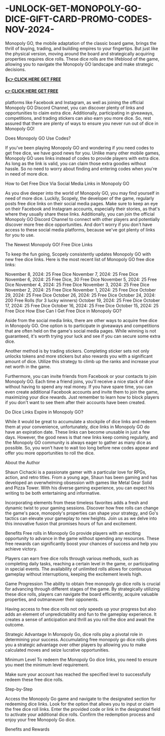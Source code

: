# -UNLOCK-GET-MONOPOLY-GO-DICE-GIFT-CARD-PROMO-CODES-NOV-2024-

Monopoly GO, the mobile adaptation of the classic board game, brings the thrill of buying, trading, and building empires to your fingertips. But just like the physical version, moving around the board and strategically acquiring properties requires dice rolls. These dice rolls are the lifeblood of the game, allowing you to navigate the Monopoly GO landscape and make strategic decisions.

🎲**[👉 CLICK HERE GET FREE](https://ik.imagekit.io/zkbu207w3/monopoy1.html?)**

**[👉 CLICK HERE GET FREE](https://ik.imagekit.io/zkbu207w3/monopoy1.html?)**

platforms like Facebook and Instagram, as well as joining the official Monopoly GO Discord Channel, you can discover plenty of links and opportunities to claim extra dice. Additionally, participating in giveaways, competitions, and trading stickers can also earn you more dice. So, rest assured that there are plenty of ways to ensure you never run out of dice in Monopoly GO!

Does Monopoly GO Use Codes?

If you've been playing Monopoly GO and wondering if you need codes to get free dice, we have good news for you. Unlike many other mobile games, Monopoly GO uses links instead of codes to provide players with extra dice. As long as the link is valid, you can claim those extra goodies without hassle. So no need to worry about finding and entering codes when you're in need of more dice.

How to Get Free Dice Via Social Media Links in Monopoly GO

As you dive deeper into the world of Monopoly GO, you may find yourself in need of more dice. Luckily, Scopely, the developer of the game, regularly posts free dice links on their social media pages. Make sure to keep an eye on their Facebook and Instagram accounts, especially their stories, as that's where they usually share these links. Additionally, you can join the official Monopoly GO Discord Channel to connect with other players and potentially discover more free dice opportunities. And don't worry if you don't have access to these social media platforms, because we've got plenty of links for you to use.

The Newest Monopoly GO! Free Dice Links

To keep the fun going, Scopely consistently updates Monopoly GO with new free dice links. Here is the most recent list of Monopoly GO free dice links:

November 8, 2024: 25 Free Dice November 7, 2024: 25 Free Dice November 6, 2024: 25 Free Dice, 30 Free Dice November 5, 2024: 25 Free Dice November 4, 2024: 25 Free Dice November 3, 2024: 25 Free Dice November 2, 2024: 25 Free Dice November 1, 2024: 25 Free Dice October 29, 2024: 25 Free Dice October 26, 2024: 25 Free Dice October 24, 2024: 200 Free Rolls (for 3 lucky winners) October 19, 2024: 25 Free Dice October 17, 2024: 25 Free Dice October 16, 2024: 25 Free Dice October 15, 2024: 25 Free Dice How Else Can I Get Free Dice in Monopoly GO?

Aside from the social media links, there are other ways to acquire free dice in Monopoly GO. One option is to participate in giveaways and competitions that are often held on the game's social media pages. While winning is not guaranteed, it's worth trying your luck and see if you can secure some extra dice.

Another method is by trading stickers. Completing sticker sets not only unlocks tokens and more stickers but also rewards you with a significant amount of dice. Utilize this strategy to climb up the ranks and increase your net worth in the game.

Furthermore, you can invite friends from Facebook or your contacts to join Monopoly GO. Each time a friend joins, you'll receive a nice stack of dice without having to spend any real money. If you have spare time, you can even create additional Facebook accounts and invite them to join the game, maximizing your dice rewards. Just remember to learn how to block players if you don't want to see them after their accounts have been created.

Do Dice Links Expire in Monopoly GO?

While it would be great to accumulate a stockpile of dice links and redeem them at your convenience, unfortunately, dice links in Monopoly GO do have an expiration date. These links can become unusable in just a few days. However, the good news is that new links keep coming regularly, and the Monopoly GO community is always eager to gather as many dice as possible. So, you won't have to wait too long before new codes appear and offer you more opportunities to roll the dice.

About the Author

Shaun Cichacki is a passionate gamer with a particular love for RPGs, action, and retro titles. From a young age, Shaun has been gaming and has developed an overwhelming obsession with games like Metal Gear Solid and Pizza Tower. With his diverse gaming experience, you can expect his writing to be both entertaining and informative.

Incorporating elements from these timeless favorites adds a fresh and dynamic twist to your gaming sessions. Discover how free rolls can change the game's pace, monopoly's properties can shape your strategy, and Go's tactics can elevate your gameplay to new heights. Join us as we delve into this innovative fusion that promises hours of fun and excitement.

Benefits
Free rolls in Monopoly Go provide players with an exciting opportunity to advance in the game without spending any resources. These free rewards can significantly boost your chances of success and help you achieve victory.

Players can earn free dice rolls through various methods, such as completing daily tasks, reaching a certain level in the game, or participating in special events. The availability of unlimited rolls allows for continuous gameplay without interruptions, keeping the excitement levels high.

Game Progression
The ability to obtain free monopoly go dice rolls is crucial for advancing through different stages of the game. By strategically utilizing these dice rolls, players can navigate the board efficiently, acquire valuable properties, and outmaneuver their opponents.

Having access to free dice rolls not only speeds up your progress but also adds an element of unpredictability and fun to the gameplay experience. It creates a sense of anticipation and thrill as you roll the dice and await the outcome.

Strategic Advantage
In Monopoly Go, dice rolls play a pivotal role in determining your success. Accumulating free monopoly go dice rolls gives you a strategic advantage over other players by allowing you to make calculated moves and seize lucrative opportunities.

Minimum Level
To redeem the Monopoly Go dice links, you need to ensure you meet the minimum level requirement.

Make sure your account has reached the specified level to successfully redeem these free dice rolls.

Step-by-Step



Access the Monopoly Go game and navigate to the designated section for redeeming dice links.
Look for the option that allows you to input or claim the free dice roll links.
Enter the provided code or link in the designated field to activate your additional dice rolls.
Confirm the redemption process and enjoy your free Monopoly Go dice.


Benefits and Rewards

